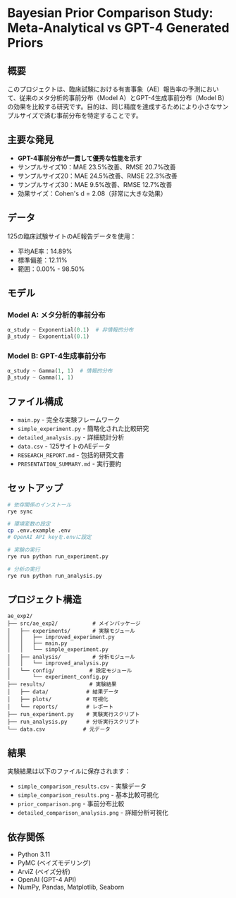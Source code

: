 # Bayesian Prior Comparison Study: Meta-Analytical vs GPT-4 Generated Priors

## 概要

このプロジェクトは、臨床試験における有害事象（AE）報告率の予測において、従来のメタ分析的事前分布（Model A）とGPT-4生成事前分布（Model B）の効果を比較する研究です。目的は、同じ精度を達成するためにより小さなサンプルサイズで済む事前分布を特定することです。

## 主要な発見

- **GPT-4事前分布が一貫して優秀な性能を示す**
- サンプルサイズ10：MAE 23.5%改善、RMSE 20.7%改善
- サンプルサイズ20：MAE 24.5%改善、RMSE 22.3%改善
- サンプルサイズ30：MAE 9.5%改善、RMSE 12.7%改善
- 効果サイズ：Cohen's d = 2.08（非常に大きな効果）

## データ

125の臨床試験サイトのAE報告データを使用：
- 平均AE率：14.89%
- 標準偏差：12.11%
- 範囲：0.00% - 98.50%

## モデル

### Model A: メタ分析的事前分布
```python
α_study ~ Exponential(0.1)  # 非情報的分布
β_study ~ Exponential(0.1)
```

### Model B: GPT-4生成事前分布
```python
α_study ~ Gamma(1, 1)  # 情報的分布
β_study ~ Gamma(1, 1)
```

## ファイル構成

- `main.py` - 完全な実験フレームワーク
- `simple_experiment.py` - 簡略化された比較研究
- `detailed_analysis.py` - 詳細統計分析
- `data.csv` - 125サイトのAEデータ
- `RESEARCH_REPORT.md` - 包括的研究文書
- `PRESENTATION_SUMMARY.md` - 実行要約

## セットアップ

```bash
# 依存関係のインストール
rye sync

# 環境変数の設定
cp .env.example .env
# OpenAI API keyを.envに設定

# 実験の実行
rye run python run_experiment.py

# 分析の実行  
rye run python run_analysis.py
```

## プロジェクト構造

```
ae_exp2/
├── src/ae_exp2/           # メインパッケージ
│   ├── experiments/       # 実験モジュール
│   │   ├── improved_experiment.py
│   │   ├── main.py
│   │   └── simple_experiment.py
│   ├── analysis/          # 分析モジュール
│   │   └── improved_analysis.py
│   └── config/           # 設定モジュール
│       └── experiment_config.py
├── results/              # 実験結果
│   ├── data/            # 結果データ
│   ├── plots/           # 可視化
│   └── reports/         # レポート
├── run_experiment.py    # 実験実行スクリプト
├── run_analysis.py      # 分析実行スクリプト
└── data.csv            # 元データ
```

## 結果

実験結果は以下のファイルに保存されます：
- `simple_comparison_results.csv` - 実験データ
- `simple_comparison_results.png` - 基本比較可視化
- `prior_comparison.png` - 事前分布比較
- `detailed_comparison_analysis.png` - 詳細分析可視化

## 依存関係

- Python 3.11
- PyMC (ベイズモデリング)
- ArviZ (ベイズ分析)
- OpenAI (GPT-4 API)
- NumPy, Pandas, Matplotlib, Seaborn
